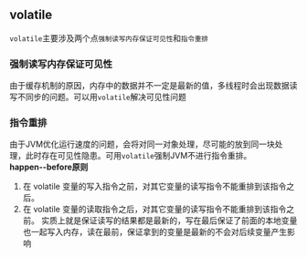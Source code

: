 ## volatile
`volatile`主要涉及两个点`强制读写内存保证可见性`和`指令重排`
### 强制读写内存保证可见性
由于缓存机制的原因，内存中的数据并不一定是最新的值，多线程时会出现数据读写不同步的问题。可以用`volatile`解决可见性问题

### 指令重排
由于JVM优化运行速度的问题，会将对同一对象处理，尽可能的放到同一块处理，此时存在可见性隐患。可用`volatile`强制JVM不进行指令重排。  
**happen--before原则**
1. 在 volatile 变量的写入指令之前，对其它变量的读写指令不能重排到该指令之后。
2. 在 volatile 变量的读取指令之后，对其它变量的读写指令不能重排到该指令之前。
实质上就是保证读写的结果都是最新的，写在最后保证了前面的本地变量也一起写入内存，读在最前，保证拿到的变量是最新的不会对后续变量产生影响
